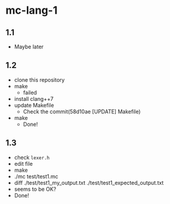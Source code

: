 # mc-lang-1
## 1.1
 - Maybe later

## 1.2
 - clone this repository
 - make
   - failed
 - install clang++7
 - update Makefile
   - Check the commit(58d10ae [UPDATE] Makefile)
 - make
   - Done!

## 1.3
 - check `lexer.h`
 - edit file
 - make
 - ./mc test/test1.mc
 - diff ./test/test1_my_output.txt ./test/test1_expected_output.txt
 - seems to be OK?
 - Done!